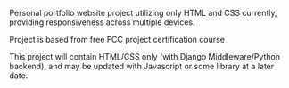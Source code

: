 Personal portfolio website project utilizing only HTML and CSS currently, providing responsiveness across multiple devices.

Project is based from free FCC project certification course

This project will contain HTML/CSS only (with Django Middleware/Python backend), and may be updated with Javascript or some library at a later date.